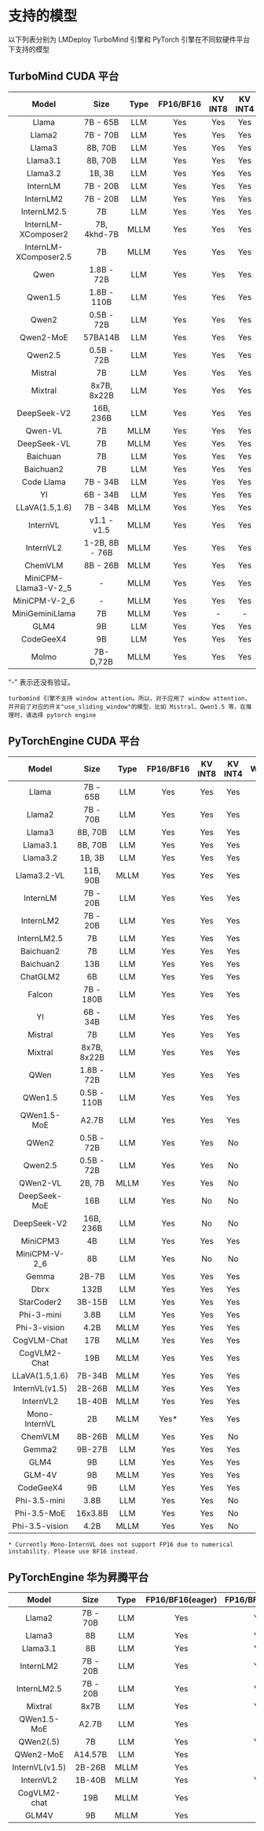 # 支持的模型

以下列表分别为 LMDeploy TurboMind 引擎和 PyTorch 引擎在不同软硬件平台下支持的模型

## TurboMind CUDA 平台

|         Model         |      Size      | Type | FP16/BF16 | KV INT8 | KV INT4 | W4A16 |
| :-------------------: | :------------: | :--: | :-------: | :-----: | :-----: | :---: |
|         Llama         |    7B - 65B    | LLM  |    Yes    |   Yes   |   Yes   |  Yes  |
|        Llama2         |    7B - 70B    | LLM  |    Yes    |   Yes   |   Yes   |  Yes  |
|        Llama3         |    8B, 70B     | LLM  |    Yes    |   Yes   |   Yes   |  Yes  |
|       Llama3.1        |    8B, 70B     | LLM  |    Yes    |   Yes   |   Yes   |  Yes  |
|       Llama3.2        |     1B, 3B     | LLM  |    Yes    |   Yes   |   Yes   |  Yes  |
|       InternLM        |    7B - 20B    | LLM  |    Yes    |   Yes   |   Yes   |  Yes  |
|       InternLM2       |    7B - 20B    | LLM  |    Yes    |   Yes   |   Yes   |  Yes  |
|      InternLM2.5      |       7B       | LLM  |    Yes    |   Yes   |   Yes   |  Yes  |
|  InternLM-XComposer2  |  7B, 4khd-7B   | MLLM |    Yes    |   Yes   |   Yes   |  Yes  |
| InternLM-XComposer2.5 |       7B       | MLLM |    Yes    |   Yes   |   Yes   |  Yes  |
|         Qwen          |   1.8B - 72B   | LLM  |    Yes    |   Yes   |   Yes   |  Yes  |
|        Qwen1.5        |  1.8B - 110B   | LLM  |    Yes    |   Yes   |   Yes   |  Yes  |
|         Qwen2         |   0.5B - 72B   | LLM  |    Yes    |   Yes   |   Yes   |  Yes  |
|       Qwen2-MoE       |    57BA14B     | LLM  |    Yes    |   Yes   |   Yes   |  Yes  |
|        Qwen2.5        |   0.5B - 72B   | LLM  |    Yes    |   Yes   |   Yes   |  Yes  |
|        Mistral        |       7B       | LLM  |    Yes    |   Yes   |   Yes   |  No   |
|        Mixtral        |  8x7B, 8x22B   | LLM  |    Yes    |   Yes   |   Yes   |  Yes  |
|      DeepSeek-V2      |   16B, 236B    | LLM  |    Yes    |   Yes   |   Yes   |  No   |
|        Qwen-VL        |       7B       | MLLM |    Yes    |   Yes   |   Yes   |  Yes  |
|      DeepSeek-VL      |       7B       | MLLM |    Yes    |   Yes   |   Yes   |  Yes  |
|       Baichuan        |       7B       | LLM  |    Yes    |   Yes   |   Yes   |  Yes  |
|       Baichuan2       |       7B       | LLM  |    Yes    |   Yes   |   Yes   |  Yes  |
|      Code Llama       |    7B - 34B    | LLM  |    Yes    |   Yes   |   Yes   |  No   |
|          YI           |    6B - 34B    | LLM  |    Yes    |   Yes   |   Yes   |  Yes  |
|    LLaVA(1.5,1.6)     |    7B - 34B    | MLLM |    Yes    |   Yes   |   Yes   |  Yes  |
|       InternVL        |  v1.1 - v1.5   | MLLM |    Yes    |   Yes   |   Yes   |  Yes  |
|       InternVL2       | 1-2B, 8B - 76B | MLLM |    Yes    |   Yes   |   Yes   |  Yes  |
|        ChemVLM        |    8B - 26B    | MLLM |    Yes    |   Yes   |   Yes   |  Yes  |
| MiniCPM-Llama3-V-2_5  |       -        | MLLM |    Yes    |   Yes   |   Yes   |  Yes  |
|     MiniCPM-V-2_6     |       -        | MLLM |    Yes    |   Yes   |   Yes   |  Yes  |
|    MiniGeminiLlama    |       7B       | MLLM |    Yes    |    -    |    -    |  Yes  |
|         GLM4          |       9B       | LLM  |    Yes    |   Yes   |   Yes   |  Yes  |
|       CodeGeeX4       |       9B       | LLM  |    Yes    |   Yes   |   Yes   |   -   |
|         Molmo         |    7B-D,72B    | MLLM |    Yes    |   Yes   |   Yes   |  No   |

“-” 表示还没有验证。

```{note}
turbomind 引擎不支持 window attention。所以，对于应用了 window attention，并开启了对应的开关"use_sliding_window"的模型，比如 Mistral、Qwen1.5 等，在推理时，请选择 pytorch engine
```

## PyTorchEngine CUDA 平台

|     Model      |    Size     | Type | FP16/BF16 | KV INT8 | KV INT4 | W8A8 | W4A16 |
| :------------: | :---------: | :--: | :-------: | :-----: | :-----: | :--: | :---: |
|     Llama      |  7B - 65B   | LLM  |    Yes    |   Yes   |   Yes   | Yes  |  Yes  |
|     Llama2     |  7B - 70B   | LLM  |    Yes    |   Yes   |   Yes   | Yes  |  Yes  |
|     Llama3     |   8B, 70B   | LLM  |    Yes    |   Yes   |   Yes   | Yes  |  Yes  |
|    Llama3.1    |   8B, 70B   | LLM  |    Yes    |   Yes   |   Yes   |  No  |   -   |
|    Llama3.2    |   1B, 3B    | LLM  |    Yes    |   Yes   |   Yes   |  No  |   -   |
|  Llama3.2-VL   |  11B, 90B   | MLLM |    Yes    |   Yes   |   Yes   |  No  |   -   |
|    InternLM    |  7B - 20B   | LLM  |    Yes    |   Yes   |   Yes   | Yes  |   -   |
|   InternLM2    |  7B - 20B   | LLM  |    Yes    |   Yes   |   Yes   | Yes  |  Yes  |
|  InternLM2.5   |     7B      | LLM  |    Yes    |   Yes   |   Yes   | Yes  |  Yes  |
|   Baichuan2    |     7B      | LLM  |    Yes    |   Yes   |   Yes   | Yes  |  No   |
|   Baichuan2    |     13B     | LLM  |    Yes    |   Yes   |   Yes   |  No  |  No   |
|    ChatGLM2    |     6B      | LLM  |    Yes    |   Yes   |   Yes   |  No  |  No   |
|     Falcon     |  7B - 180B  | LLM  |    Yes    |   Yes   |   Yes   |  No  |  No   |
|       YI       |  6B - 34B   | LLM  |    Yes    |   Yes   |   Yes   |  No  |  Yes  |
|    Mistral     |     7B      | LLM  |    Yes    |   Yes   |   Yes   |  No  |  No   |
|    Mixtral     | 8x7B, 8x22B | LLM  |    Yes    |   Yes   |   Yes   |  No  |  No   |
|      QWen      | 1.8B - 72B  | LLM  |    Yes    |   Yes   |   Yes   |  No  |  Yes  |
|    QWen1.5     | 0.5B - 110B | LLM  |    Yes    |   Yes   |   Yes   |  No  |  Yes  |
|  QWen1.5-MoE   |    A2.7B    | LLM  |    Yes    |   Yes   |   Yes   |  No  |  No   |
|     QWen2      | 0.5B - 72B  | LLM  |    Yes    |   Yes   |   No    |  No  |  Yes  |
|    Qwen2.5     | 0.5B - 72B  | LLM  |    Yes    |   Yes   |   No    |  No  |  Yes  |
|    QWen2-VL    |   2B, 7B    | MLLM |    Yes    |   Yes   |   No    |  No  |  No   |
|  DeepSeek-MoE  |     16B     | LLM  |    Yes    |   No    |   No    |  No  |  No   |
|  DeepSeek-V2   |  16B, 236B  | LLM  |    Yes    |   No    |   No    |  No  |  No   |
|    MiniCPM3    |     4B      | LLM  |    Yes    |   Yes   |   Yes   |  No  |  No   |
| MiniCPM-V-2_6  |     8B      | LLM  |    Yes    |   No    |   No    |  No  |  Yes  |
|     Gemma      |    2B-7B    | LLM  |    Yes    |   Yes   |   Yes   |  No  |  No   |
|      Dbrx      |    132B     | LLM  |    Yes    |   Yes   |   Yes   |  No  |  No   |
|   StarCoder2   |   3B-15B    | LLM  |    Yes    |   Yes   |   Yes   |  No  |  No   |
|   Phi-3-mini   |    3.8B     | LLM  |    Yes    |   Yes   |   Yes   |  No  |  Yes  |
|  Phi-3-vision  |    4.2B     | MLLM |    Yes    |   Yes   |   Yes   |  No  |   -   |
|  CogVLM-Chat   |     17B     | MLLM |    Yes    |   Yes   |   Yes   |  No  |   -   |
|  CogVLM2-Chat  |     19B     | MLLM |    Yes    |   Yes   |   Yes   |  No  |   -   |
| LLaVA(1.5,1.6) |   7B-34B    | MLLM |    Yes    |   Yes   |   Yes   |  No  |   -   |
| InternVL(v1.5) |   2B-26B    | MLLM |    Yes    |   Yes   |   Yes   |  No  |  Yes  |
|   InternVL2    |   1B-40B    | MLLM |    Yes    |   Yes   |   Yes   |  No  |   -   |
| Mono-InternVL  |     2B      | MLLM |   Yes\*   |   Yes   |   Yes   |  No  |   -   |
|    ChemVLM     |   8B-26B    | MLLM |    Yes    |   Yes   |   No    |  No  |   -   |
|     Gemma2     |   9B-27B    | LLM  |    Yes    |   Yes   |   Yes   |  No  |   -   |
|      GLM4      |     9B      | LLM  |    Yes    |   Yes   |   Yes   |  No  |  No   |
|     GLM-4V     |     9B      | MLLM |    Yes    |   Yes   |   Yes   |  No  |  No   |
|   CodeGeeX4    |     9B      | LLM  |    Yes    |   Yes   |   Yes   |  No  |   -   |
|  Phi-3.5-mini  |    3.8B     | LLM  |    Yes    |   Yes   |   No    |  No  |   -   |
|  Phi-3.5-MoE   |   16x3.8B   | LLM  |    Yes    |   Yes   |   No    |  No  |   -   |
| Phi-3.5-vision |    4.2B     | MLLM |    Yes    |   Yes   |   No    |  No  |   -   |

```{note}
* Currently Mono-InternVL does not support FP16 due to numerical instability. Please use BF16 instead.
```

## PyTorchEngine 华为昇腾平台

|     Model      |   Size   | Type | FP16/BF16(eager) | FP16/BF16(graph) | W4A16(eager) |
| :------------: | :------: | :--: | :--------------: | :--------------: | :----------: |
|     Llama2     | 7B - 70B | LLM  |       Yes        |       Yes        |     Yes      |
|     Llama3     |    8B    | LLM  |       Yes        |       Yes        |     Yes      |
|    Llama3.1    |    8B    | LLM  |       Yes        |       Yes        |     Yes      |
|   InternLM2    | 7B - 20B | LLM  |       Yes        |       Yes        |     Yes      |
|  InternLM2.5   | 7B - 20B | LLM  |       Yes        |       Yes        |     Yes      |
|    Mixtral     |   8x7B   | LLM  |       Yes        |       Yes        |      No      |
|  QWen1.5-MoE   |  A2.7B   | LLM  |       Yes        |        -         |      No      |
|   QWen2(.5)    |    7B    | LLM  |       Yes        |       Yes        |      No      |
|   QWen2-MoE    | A14.57B  | LLM  |       Yes        |        -         |      No      |
| InternVL(v1.5) |  2B-26B  | MLLM |       Yes        |        -         |     Yes      |
|   InternVL2    |  1B-40B  | MLLM |       Yes        |       Yes        |     Yes      |
|  CogVLM2-chat  |   19B    | MLLM |       Yes        |        No        |      -       |
|     GLM4V      |    9B    | MLLM |       Yes        |        No        |      -       |
